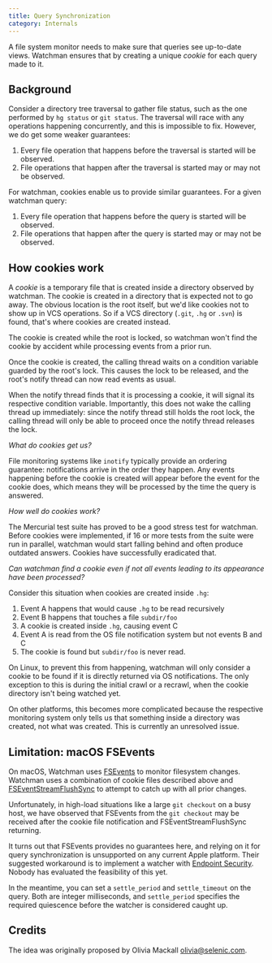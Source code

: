 ```yaml
---
title: Query Synchronization
category: Internals
---
```


A file system monitor needs to make sure that queries see up-to-date views.
Watchman ensures that by creating a unique _cookie_ for each query made to it.

## Background

Consider a directory tree traversal to gather file status, such as the one
performed by `hg status` or `git status`. The traversal will race with any
operations happening concurrently, and this is impossible to fix. However, we do
get some weaker guarantees:

1. Every file operation that happens before the traversal is started will be
   observed.
2. File operations that happen after the traversal is started may or may not be
   observed.

For watchman, cookies enable us to provide similar guarantees. For a given
watchman query:

1. Every file operation that happens before the query is started will be
   observed.
2. File operations that happen after the query is started may or may not be
   observed.

## How cookies work

A _cookie_ is a temporary file that is created inside a directory observed by
watchman. The cookie is created in a directory that is expected not to go away.
The obvious location is the root itself, but we'd like cookies not to show up in
VCS operations. So if a VCS directory (`.git`, `.hg` or `.svn`) is found, that's
where cookies are created instead.

The cookie is created while the root is locked, so watchman won't find the
cookie by accident while processing events from a prior run.

Once the cookie is created, the calling thread waits on a condition variable
guarded by the root's lock. This causes the lock to be released, and the root's
notify thread can now read events as usual.

When the notify thread finds that it is processing a cookie, it will signal its
respective condition variable. Importantly, this does not wake the calling
thread up immediately: since the notify thread still holds the root lock, the
calling thread will only be able to proceed once the notify thread releases the
lock.

_What do cookies get us?_

File monitoring systems like `inotify` typically provide an ordering guarantee:
notifications arrive in the order they happen. Any events happening before the
cookie is created will appear before the event for the cookie does, which means
they will be processed by the time the query is answered.

_How well do cookies work?_

The Mercurial test suite has proved to be a good stress test for watchman.
Before cookies were implemented, if 16 or more tests from the suite were run in
parallel, watchman would start falling behind and often produce outdated
answers. Cookies have successfully eradicated that.

_Can watchman find a cookie even if not all events leading to its appearance
have been processed?_

Consider this situation when cookies are created inside `.hg`:

1. Event A happens that would cause `.hg` to be read recursively
2. Event B happens that touches a file `subdir/foo`
3. A cookie is created inside `.hg`, causing event C
4. Event A is read from the OS file notification system but not events B and C
5. The cookie is found but `subdir/foo` is never read.

On Linux, to prevent this from happening, watchman will only consider a cookie
to be found if it is directly returned via OS notifications. The only exception
to this is during the initial crawl or a recrawl, when the cookie directory
isn't being watched yet.

On other platforms, this becomes more complicated because the respective
monitoring system only tells us that something inside a directory was created,
not what was created. This is currently an unresolved issue.

## Limitation: macOS FSEvents

On macOS, Watchman uses
[FSEvents](https://developer.apple.com/documentation/coreservices/file_system_events)
to monitor filesystem changes. Watchman uses a combination of cookie files
described above and
[FSEventStreamFlushSync](https://developer.apple.com/documentation/coreservices/1445629-fseventstreamflushsync)
to attempt to catch up with all prior changes.

Unfortunately, in high-load situations like a large `git checkout` on a busy
host, we have observed that FSEvents from the `git checkout` may be received
after the cookie file notification and FSEventStreamFlushSync returning.

It turns out that FSEvents provides no guarantees here, and relying on it for
query synchronization is unsupported on any current Apple platform. Their
suggested workaround is to implement a watcher with
[Endpoint Security](https://developer.apple.com/documentation/endpointsecurity).
Nobody has evaluated the feasibility of this yet.

In the meantime, you can set a `settle_period` and `settle_timeout` on the
query. Both are integer milliseconds, and `settle_period` specifies the required
quiescence before the watcher is considered caught up.

## Credits

The idea was originally proposed by Olivia Mackall <olivia@selenic.com>.
